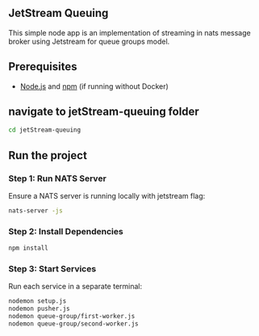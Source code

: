 ## JetStream Queuing

This simple node app is an implementation of streaming in nats message broker using Jetstream for queue groups model.

## Prerequisites

- [Node.js](https://nodejs.org/) and [npm](https://www.npmjs.com/) (if running without Docker)

## navigate to jetStream-queuing folder

```bash
cd jetStream-queuing
```


## Run the project

### Step 1: Run NATS Server

Ensure a NATS server is running locally with jetstream flag:

```bash
nats-server -js
```

### Step 2: Install Dependencies

```bash
npm install
```

### Step 3: Start Services

Run each service in a separate terminal:

```bash
nodemon setup.js
nodemon pusher.js
nodemon queue-group/first-worker.js
nodemon queue-group/second-worker.js
```